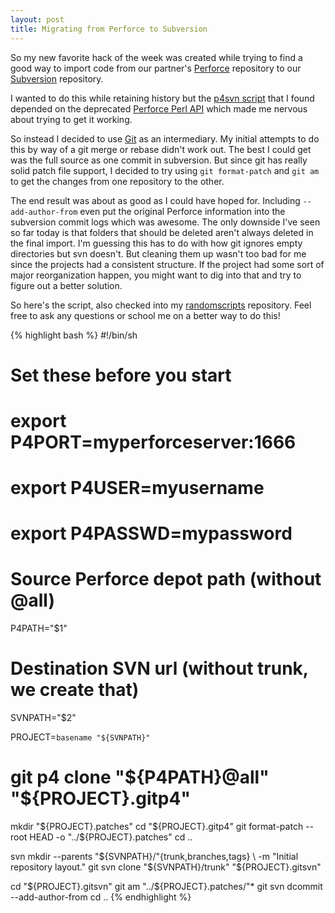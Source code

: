 ```yaml
---
layout: post
title: Migrating from Perforce to Subversion
---
```


So my new favorite hack of the week was created while trying to find a good way to import code from our partner's [Perforce](http://www.perforce.com/ "Perforce Software - The Fast Software Configuration Management System") repository to our [Subversion](http://subversion.tigris.org/ "subversion.tigris.org") repository.

I wanted to do this while retaining history but the [p4svn script](http://p42svn.tigris.org/ "p42svn.tigris.org") that I found depended on the deprecated [Perforce Perl API](http://www.perforce.com/perforce/loadsupp.html#api "Perforce-Related Software: Conversions, Sample Depot, APIs, Python, Perl, etc.") which made me nervous about trying to get it working.

So instead I decided to use [Git](http://git-scm.com/ "Git - Fast Version Control System") as an intermediary. My initial attempts to do this by way of a git merge or rebase didn't work out. The best I could get was the full source as one commit in subversion. But since git has really solid patch file support, I decided to try using `git format-patch` and `git am` to get the changes from one repository to the other.

The end result was about as good as I could have hoped for. Including `--add-author-from` even put the original Perforce information into the subversion commit logs which was awesome. The only downside I've seen so far today is that folders that should be deleted aren't always deleted in the final import. I'm guessing this has to do with how git ignores empty directories but svn doesn't. But cleaning them up wasn't too bad for me since the projects had a consistent structure. If the project had some sort of major reorganization happen, you might want to dig into that and try to figure out a better solution.

So here's the script, also checked into my [randomscripts](http://github.com/matschaffer/randomscripts) repository. Feel free to ask any questions or school me on a better way to do this!

{% highlight bash %}
#!/bin/sh

# Set these before you start
# export P4PORT=myperforceserver:1666
# export P4USER=myusername
# export P4PASSWD=mypassword

# Source Perforce depot path (without @all)
P4PATH="$1"

# Destination SVN url (without trunk, we create that)
SVNPATH="$2"

PROJECT=`basename "${SVNPATH}"`

# git p4 clone "${P4PATH}@all" "${PROJECT}.gitp4"

mkdir "${PROJECT}.patches"
cd "${PROJECT}.gitp4"
git format-patch --root HEAD -o "../${PROJECT}.patches"
cd ..

svn mkdir --parents "${SVNPATH}/"{trunk,branches,tags} \
          -m "Initial repository layout."
git svn clone "${SVNPATH}/trunk" "${PROJECT}.gitsvn"

cd "${PROJECT}.gitsvn"
git am "../${PROJECT}.patches/"*
git svn dcommit --add-author-from
cd ..
{% endhighlight %}